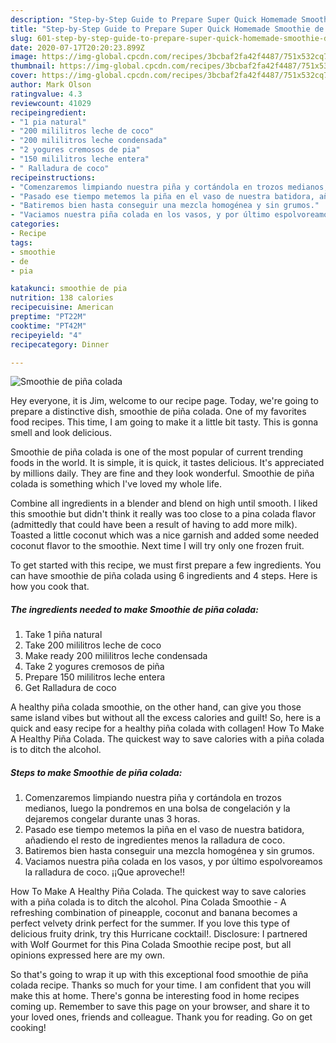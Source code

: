```yaml
---
description: "Step-by-Step Guide to Prepare Super Quick Homemade Smoothie de piña colada"
title: "Step-by-Step Guide to Prepare Super Quick Homemade Smoothie de piña colada"
slug: 601-step-by-step-guide-to-prepare-super-quick-homemade-smoothie-de-pina-colada
date: 2020-07-17T20:20:23.899Z
image: https://img-global.cpcdn.com/recipes/3bcbaf2fa42f4487/751x532cq70/smoothie-de-pina-colada-foto-principal.jpg
thumbnail: https://img-global.cpcdn.com/recipes/3bcbaf2fa42f4487/751x532cq70/smoothie-de-pina-colada-foto-principal.jpg
cover: https://img-global.cpcdn.com/recipes/3bcbaf2fa42f4487/751x532cq70/smoothie-de-pina-colada-foto-principal.jpg
author: Mark Olson
ratingvalue: 4.3
reviewcount: 41029
recipeingredient:
- "1 pia natural"
- "200 mililitros leche de coco"
- "200 mililitros leche condensada"
- "2 yogures cremosos de pia"
- "150 mililitros leche entera"
- " Ralladura de coco"
recipeinstructions:
- "Comenzaremos limpiando nuestra piña y cortándola en trozos medianos, luego la pondremos en una bolsa de congelación y la dejaremos congelar durante unas 3 horas."
- "Pasado ese tiempo metemos la piña en el vaso de nuestra batidora, añadiendo el resto de ingredientes menos la ralladura de coco."
- "Batiremos bien hasta conseguir una mezcla homogénea y sin grumos."
- "Vaciamos nuestra piña colada en los vasos, y por último espolvoreamos la ralladura de coco. ¡¡Que aproveche!!"
categories:
- Recipe
tags:
- smoothie
- de
- pia

katakunci: smoothie de pia 
nutrition: 138 calories
recipecuisine: American
preptime: "PT22M"
cooktime: "PT42M"
recipeyield: "4"
recipecategory: Dinner

---
```



![Smoothie de piña colada](https://img-global.cpcdn.com/recipes/3bcbaf2fa42f4487/751x532cq70/smoothie-de-pina-colada-foto-principal.jpg)

Hey everyone, it is Jim, welcome to our recipe page. Today, we're going to prepare a distinctive dish, smoothie de piña colada. One of my favorites food recipes. This time, I am going to make it a little bit tasty. This is gonna smell and look delicious.

Smoothie de piña colada is one of the most popular of current trending foods in the world. It is simple, it is quick, it tastes delicious. It's appreciated by millions daily. They are fine and they look wonderful. Smoothie de piña colada is something which I've loved my whole life.

Combine all ingredients in a blender and blend on high until smooth. I liked this smoothie but didn&#39;t think it really was too close to a pina colada flavor (admittedly that could have been a result of having to add more milk). Toasted a little coconut which was a nice garnish and added some needed coconut flavor to the smoothie. Next time I will try only one frozen fruit.


To get started with this recipe, we must first prepare a few ingredients. You can have smoothie de piña colada using 6 ingredients and 4 steps. Here is how you cook that.

<!--inarticleads1-->

##### The ingredients needed to make Smoothie de piña colada:

1. Take 1 piña natural
1. Take 200 mililitros leche de coco
1. Make ready 200 mililitros leche condensada
1. Take 2 yogures cremosos de piña
1. Prepare 150 mililitros leche entera
1. Get  Ralladura de coco


A healthy piña colada smoothie, on the other hand, can give you those same island vibes but without all the excess calories and guilt! So, here is a quick and easy recipe for a healthy piña colada with collagen! How To Make A Healthy Piña Colada. The quickest way to save calories with a piña colada is to ditch the alcohol. 

<!--inarticleads2-->

##### Steps to make Smoothie de piña colada:

1. Comenzaremos limpiando nuestra piña y cortándola en trozos medianos, luego la pondremos en una bolsa de congelación y la dejaremos congelar durante unas 3 horas.
1. Pasado ese tiempo metemos la piña en el vaso de nuestra batidora, añadiendo el resto de ingredientes menos la ralladura de coco.
1. Batiremos bien hasta conseguir una mezcla homogénea y sin grumos.
1. Vaciamos nuestra piña colada en los vasos, y por último espolvoreamos la ralladura de coco. ¡¡Que aproveche!!


How To Make A Healthy Piña Colada. The quickest way to save calories with a piña colada is to ditch the alcohol. Pina Colada Smoothie - A refreshing combination of pineapple, coconut and banana becomes a perfect velvety drink perfect for the summer. If you love this type of delicious fruity drink, try this Hurricane cocktail!. Disclosure: I partnered with Wolf Gourmet for this Pina Colada Smoothie recipe post, but all opinions expressed here are my own. 

So that's going to wrap it up with this exceptional food smoothie de piña colada recipe. Thanks so much for your time. I am confident that you will make this at home. There's gonna be interesting food in home recipes coming up. Remember to save this page on your browser, and share it to your loved ones, friends and colleague. Thank you for reading. Go on get cooking!

